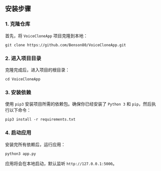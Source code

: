 ## 安装步骤

### 1. 克隆仓库

首先，将 `VoiceCloneApp` 项目克隆到本地：

```
git clone https://github.com/Benson80/VoiceCloneApp.git
```

### 2. 进入项目目录

克隆完成后，进入项目的根目录：

```
cd VoiceCloneApp
```

### 3. 安装依赖

使用 `pip3` 安装项目所需的依赖包。确保你已经安装了 `Python 3` 和 `pip`，然后执行以下命令：

```
pip3 install -r requirements.txt
```

### 4. 启动应用

安装完所有依赖后，运行应用：

```
python3 app.py
```

应用将会在本地启动，默认监听 `http://127.0.0.1:5000`。
